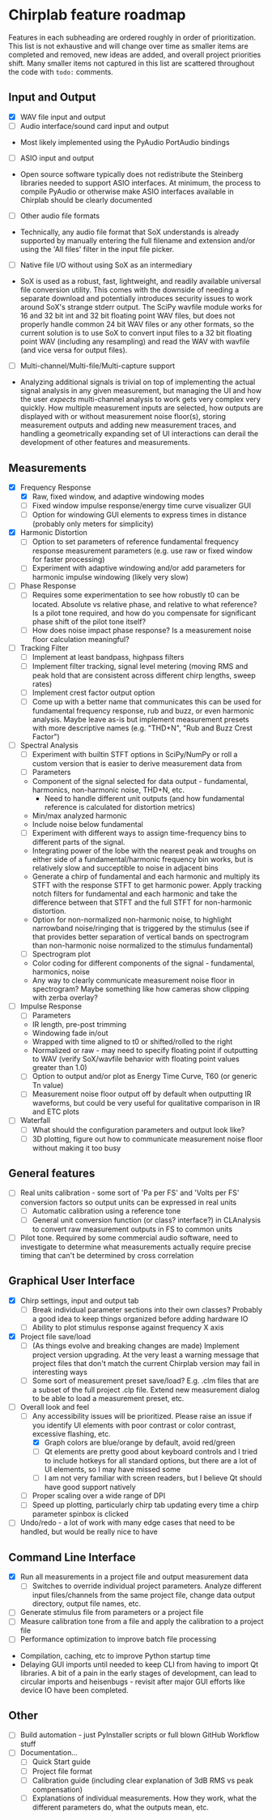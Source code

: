 # Chirplab feature roadmap

Features in each subheading are ordered roughly in order of prioritization. This list is not exhaustive and will change over time as smaller items are completed and removed, new ideas are added, and overall project priorities shift. Many smaller items not captured in this list are scattered throughout the code with `todo:` comments.

## Input and Output
- [x] WAV file input and output
- [ ] Audio interface/sound card input and output
- Most likely implemented using the PyAudio PortAudio bindings
- [ ] ASIO input and output
- Open source software typically does not redistribute the Steinberg libraries needed to support ASIO interfaces. At minimum, the process to compile PyAudio or otherwise make ASIO interfaces available in Chirplab should be clearly documented
- [ ] Other audio file formats
- Technically, any audio file format that SoX understands is already supported by manually entering the full filename and extension and/or using the 'All files' filter in the input file picker.
- [ ] Native file I/O without using SoX as an intermediary
- SoX is used as a robust, fast, lightweight, and readily available universal file conversion utility. This comes with the downside of needing a separate download and potentially introduces security issues to work around SoX's strange stderr output. The SciPy wavfile module works for 16 and 32 bit int and 32 bit floating point WAV files, but does not properly handle common 24 bit WAV files or any other formats, so the current solution is to use SoX to convert input files to a 32 bit floating point WAV (including any resampling) and read the WAV with wavfile (and vice versa for output files).
- [ ] Multi-channel/Multi-file/Multi-capture support
- Analyzing additional signals is trivial on top of implementing the actual signal analysis in any given measurement, but managing the UI and how the user *expects* multi-channel analysis to work gets very complex very quickly. How multiple measurement inputs are selected, how outputs are displayed with or without measurement noise floor(s), storing measurement outputs and adding new measurement traces, and handling a geometrically expanding set of UI interactions can derail the development of other features and measurements.

## Measurements
- [x] Frequency Response
    - [x] Raw, fixed window, and adaptive windowing modes
    - [ ] Fixed window impulse response/energy time curve visualizer GUI
    - [ ] Option for windowing GUI elements to express times in distance (probably only meters for simplicity)
- [x] Harmonic Distortion
    - [ ] Option to set parameters of reference fundamental frequency response measurement parameters (e.g. use raw or fixed window for faster processing)
    - [ ] Experiment with adaptive windowing and/or add parameters for harmonic impulse windowing (likely very slow)
- [ ] Phase Response
    - [ ] Requires some experimentation to see how robustly t0 can be located. Absolute vs relative phase, and relative to what reference? Is a pilot tone required, and how do you compensate for significant phase shift of the pilot tone itself?
    - [ ] How does noise impact phase response? Is a measurement noise floor calculation meaningful?
- [ ] Tracking Filter
    - [ ] Implement at least bandpass, highpass filters
    - [ ] Implement filter tracking, signal level metering (moving RMS and peak hold that are consistent across different chirp lengths, sweep rates)
    - [ ] Implement crest factor output option
    - [ ] Come up with a better name that communicates this can be used for fundamental frequency response, rub and buzz, or even harmonic analysis. Maybe leave as-is but implement measurement presets with more descriptive names (e.g. "THD+N", "Rub and Buzz Crest Factor")
- [ ] Spectral Analysis
    - [ ] Experiment with builtin STFT options in SciPy/NumPy or roll a custom version that is easier to derive measurement data from
    - [ ] Parameters
    - Component of the signal selected for data output - fundamental, harmonics, non-harmonic noise, THD+N, etc.
        - Need to handle different unit outputs (and how fundamental reference is calculated for distortion metrics)
    - Min/max analyzed harmonic
    - Include noise below fundamental
    - [ ] Experiment with different ways to assign time-frequency bins to different parts of the signal.
    - Integrating power of the lobe with the nearest peak and troughs on either side of a fundamental/harmonic frequency bin works, but is relatively slow and succeptible to noise in adjacent bins
    - Generate a chirp of fundamental and each harmonic and multiply its STFT with the response STFT to get harmonic power. Apply tracking notch filters for fundamental and each harmonic and take the difference between that STFT and the full STFT for non-harmonic distortion.
    - Option for non-normalized non-harmonic noise, to highlight narrowband noise/ringing that is triggered by the stimulus (see if that provides better separation of vertical bands on spectrogram than non-harmonic noise normalized to the stimulus fundamental)
    - [ ] Spectrogram plot
    - Color coding for different components of the signal - fundamental, harmonics, noise
    - Any way to clearly communicate measurement noise floor in spectrogram? Maybe something like how cameras show clipping with zerba overlay?
- [ ] Impulse Response
    - [ ] Parameters
    - IR length, pre-post trimming
    - Windowing fade in/out
    - Wrapped with time aligned to t0 or shifted/rolled to the right
    - Normalized or raw - may need to specify floating point if outputting to WAV (verify SoX/wavfile behavior with floating point values greater than 1.0)
    - [ ] Option to output and/or plot as Energy Time Curve, T60 (or generic Tn value)
    - [ ] Measurement noise floor output off by default when outputting IR waveforms, but could be very useful for qualitative comparison in IR and ETC plots
- [ ] Waterfall
    - [ ] What should the configuration parameters and output look like?
    - [ ] 3D plotting, figure out how to communicate measurement noise floor without making it too busy

## General features
- [ ] Real units calibration - some sort of 'Pa per FS' and 'Volts per FS' conversion factors so output units can be expressed in real units
    - [ ] Automatic calibration using a reference tone
    - [ ] General unit conversion function (or class? interface?) in CLAnalysis to convert raw measurement outputs in FS to common units
- [ ] Pilot tone. Required by some commercial audio software, need to investigate to determine what measurements actually require precise timing that can't be determined by cross correlation

## Graphical User Interface
- [x] Chirp settings, input and output tab
    - [ ] Break individual parameter sections into their own classes? Probably a good idea to keep things organized before adding hardware IO
    - [ ] Ability to plot stimulus response against frequency X axis
- [x] Project file save/load
    - [ ] (As things evolve and breaking changes are made) Implement project version upgrading. At the very least a warning message that project files that don't match the current Chirplab version may fail in interesting ways
    - [ ] Some sort of measurement preset save/load? E.g. .clm files that are a subset of the full project .clp file. Extend new measurement dialog to be able to load a measurement preset, etc.
- [ ] Overall look and feel
    - [ ] Any accessibility issues will be prioritized. Please raise an issue if you identify UI elements with poor contrast or color contrast, excessive flashing, etc.
        - [x] Graph colors are blue/orange by default, avoid red/green
        - [ ] Qt elements are pretty good about keyboard controls and I tried to include hotkeys for all standard options, but there are a lot of UI elements, so I may have missed some
        - [ ] I am not very familiar with screen readers, but I believe Qt should have good support natively
    - [ ] Proper scaling over a wide range of DPI
    - [ ] Speed up plotting, particularly chirp tab updating every time a chirp parameter spinbox is clicked
- [ ] Undo/redo - a lot of work with many edge cases that need to be handled, but would be really nice to have

## Command Line Interface
- [x] Run all measurements in a project file and output measurement data
    - [ ] Switches to override individual project parameters. Analyze different input files/channels from the same project file, change data output directory, output file names, etc.
- [ ] Generate stimulus file from parameters or a project file
- [ ] Measure calibration tone from a file and apply the calibration to a project file
- [ ] Performance optimization to improve batch file processing
- Compilation, caching, etc to improve Python startup time
- Delaying GUI imports until needed to keep CLI from having to import Qt libraries. A bit of a pain in the early stages of development, can lead to circular imports and heisenbugs - revisit after major GUI efforts like device IO have been completed.

## Other
- [ ] Build automation - just PyInstaller scripts or full blown GitHub Workflow stuff
- [ ] Documentation...
    - [ ] Quick Start guide
    - [ ] Project file format
    - [ ] Calibration guide (including clear explanation of 3dB RMS vs peak compensation)
    - [ ] Explanations of individual measurements. How they work, what the different parameters do, what the outputs mean, etc.
